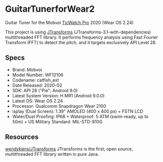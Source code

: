 # GuitarTunerforWear2

Guitar Tuner for the Mobvoi [TicWatch Pro](#specs) 2020 (Wear OS 2.24)

This project is using [JTransforms](#resources) (JTransforms-3.1-with-dependencies) multithreaded FFT library. It performs frequency analysis using Fast Fourier Transform (FFT) to detect the pitch, and it targets exclusively API Level 28.

## Specs

* Brand: Mobvoi
* Model Number: WF12106
* Codename: catfish_ext
* Date Released: 2020-02
* SDK: API 28 ("Pie"; Android 9.0)
* Latest System Version: H MR1 (Android 9.0.0)
* Latest OS: Wear OS 2.24
* Processor: Qualcomm Snapdragon Wear 2100
* isplay (Dual Screen): 1.39" AMOLED (400 x 400 px) + FSTN LCD
* Water/Dust Proofing: IP68 + Waterproof: 5 ATM (swim-ready, up to 50m) + US Military Standard: MIL-STD-810G

## Resources

[wendykierp/JTransforms](https://github.com/wendykierp/JTransforms?tab=readme-ov-file#jtransforms)
JTransforms is the first, open source, multithreaded FFT library written in pure Java.
